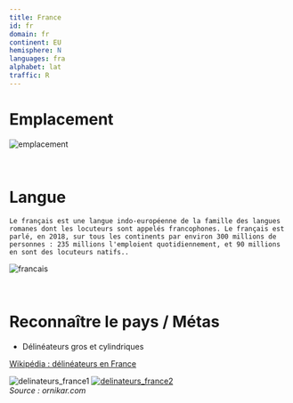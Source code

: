 ```yaml
---
title: France
id: fr
domain: fr
continent: EU
hemisphere: N
languages: fra
alphabet: lat
traffic: R
---
```

# Emplacement

![emplacement](https://upload.wikimedia.org/wikipedia/commons/thumb/6/67/Mapadefrancia.svg/langfr-800px-Mapadefrancia.svg.png)

<br/>

# Langue

```
Le français est une langue indo-européenne de la famille des langues romanes dont les locuteurs sont appelés francophones. Le français est parlé, en 2018, sur tous les continents par environ 300 millions de personnes : 235 millions l'emploient quotidiennement, et 90 millions en sont des locuteurs natifs..
```

![francais](https://upload.wikimedia.org/wikipedia/commons/thumb/5/50/New-Map-Francophone_World.PNG/1920px-New-Map-Francophone_World.PNG)

<br/>

# Reconnaître le pays / Métas

- Délinéateurs gros et cylindriques

<p></p>

[Wikipédia : délinéateurs en France](https://fr.wikipedia.org/wiki/D%C3%A9lin%C3%A9ateur_en_France)

![delinateurs_france1](https://upload.wikimedia.org/wikipedia/commons/thumb/5/56/D%C3%A9lin%C3%A9ateurs.JPG/1200px-D%C3%A9lin%C3%A9ateurs.JPG)
[![delinateurs_france2](https://images.prismic.io/ornikar/4f02ae7fc415138dff86ef8a0eb817940643ed8e_balise-signalisation-bord-route.jpg?auto=compress,format)](https://www.ornikar.com/code/cours/signalisation/verticale/balise-signalisation)  
*Source : ornikar.com*
